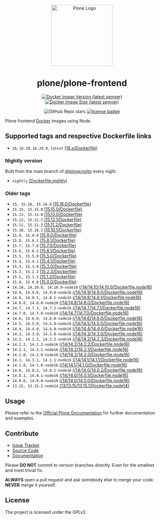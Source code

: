<p align="center">
    <img alt="Plone Logo" width="200px" src="https://raw.githubusercontent.com/plone/plone-frontend/15.x/docs/logo.png">
</p>

<h1 align="center">
  plone/plone-frontend
</h1>

<div align="center">

[![Docker Image Version (latest semver)](https://img.shields.io/docker/v/plone/plone-frontend?sort=semver)](https://hub.docker.com/r/plone/plone-frontend)
[![Docker Image Size (latest semver)](https://img.shields.io/docker/image-size/plone/plone-frontend?sort=semver)](https://hub.docker.com/r/plone/plone-frontend)

![GitHub Repo stars](https://img.shields.io/github/stars/plone/plone-frontend?style=flat-square)
[![license badge](https://img.shields.io/github/license/plone/plone-frontend)](./LICENSE)

</div>

Plone frontend [Docker](https://docker.com) images using Node.

## Supported tags and respective Dockerfile links

- `16`, `16.20`, `16.20.0`, `latest` [(16.x/Dockerfile)](https://github.com/plone/plone-frontend/blob/16.x/Dockerfile)

### Nightly version

Built from the main branch of [@plone/volto](https://github.com/plone/volto) every night.

- `nightly` [(Dockerfile.nightly)](https://github.com/plone/plone-frontend/blob/15.x/Dockerfile.nightly)

### Older tags

- `15, 15.16, 15.16.0` [(15.16.0/Dockerfile)](https://github.com/plone/plone-frontend/blob/v15.16.0/Dockerfile)
- `15.15, 15.15.0` [(15.15.0/Dockerfile)](https://github.com/plone/plone-frontend/blob/v15.13.0/Dockerfile)
- `15.13, 15.13.0` [(15.13.0/Dockerfile)](https://github.com/plone/plone-frontend/blob/v15.13.0/Dockerfile)
- `15.12, 15.12.2` [(15.12.1/Dockerfile)](https://github.com/plone/plone-frontend/blob/v15.12.2/Dockerfile)
- `15.11, 15.11.2` [(15.11.2/Dockerfile)](https://github.com/plone/plone-frontend/blob/v15.11.2/Dockerfile)
- `15.10, 15.10.1` [(15.10.1/Dockerfile)](https://github.com/plone/plone-frontend/blob/v15.10.1/Dockerfile)
- `15.9, 15.9.0` [(15.9.0/Dockerfile)](https://github.com/plone/plone-frontend/blob/v15.9.0/Dockerfile)
- `15.8, 15.8.1` [(15.8.1/Dockerfile)](https://github.com/plone/plone-frontend/blob/v15.8.1/Dockerfile)
- `15.7, 15.7.0` [(15.7.0/Dockerfile)](https://github.com/plone/plone-frontend/blob/v15.7.0/Dockerfile)
- `15.6, 15.6.1` [(15.6.1/Dockerfile)](https://github.com/plone/plone-frontend/blob/v15.6.1/Dockerfile)
- `15.5, 15.5.0` [(15.5.0/Dockerfile)](https://github.com/plone/plone-frontend/blob/v15.5.0/Dockerfile)
- `15.4, 15.4.1` [(15.4.1/Dockerfile)](https://github.com/plone/plone-frontend/blob/v15.4.1/Dockerfile)
- `15.3, 15.3.0` [(15.3.0/Dockerfile)](https://github.com/plone/plone-frontend/blob/v15.3.0/Dockerfile)
- `15.2, 15.2.3` [(15.2.3/Dockerfile)](https://github.com/plone/plone-frontend/blob/v15.2.3/Dockerfile)
- `15.1, 15.1.2` [(15.1.2/Dockerfile)](https://github.com/plone/plone-frontend/blob/v15.1.2/Dockerfile)
- `15.0, 15.0.0` [(15.0.0/Dockerfile)](https://github.com/plone/plone-frontend/blob/v15.0.0/Dockerfile)
- `14.10, 14.10.0, 14.10.0-node16` [(/14/14.10/14.10.0/Dockerfile.node16)](https://github.com/plone/plone-frontend/blob/5419f28e2d00788ca042c49cc44df83b6785ee3a/14/14.10/14.10.0/Dockerfile.node16)
- `14.9, 14.9.0, 14.9.0-node16` [(/14/14.9/14.9.0/Dockerfile.node16)](https://github.com/plone/plone-frontend/blob/5419f28e2d00788ca042c49cc44df83b6785ee3a/14/14.9/14.9.0/Dockerfile.node16)
- `14.8, 14.8.1, 14.8.1-node16` [(/14/14.8/14.8.1/Dockerfile.node16)](https://github.com/plone/plone-frontend/blob/5419f28e2d00788ca042c49cc44df83b6785ee3a/14/14.8/14.8.1/Dockerfile.node16)
- `14.8.0, 14.8.0-node16` [(/14/14.8/14.8.0/Dockerfile.node16)](https://github.com/plone/plone-frontend/blob/5419f28e2d00788ca042c49cc44df83b6785ee3a/14/14.8/14.8.0/Dockerfile.node16)
- `14.7, 14.7.1, 14.7.1-node16` [(/14/14.7/14.7.1/Dockerfile.node16)](https://github.com/plone/plone-frontend/blob/5419f28e2d00788ca042c49cc44df83b6785ee3a/14/14.7/14.7.1/Dockerfile.node16)
- `14.7.0, 14.7.0-node16` [(/14/14.7/14.7.0/Dockerfile.node16)](https://github.com/plone/plone-frontend/blob/5419f28e2d00788ca042c49cc44df83b6785ee3a/14/14.7/14.7.0/Dockerfile.node16)
- `14.6, 14.6.0, 14.6.0-node16` [(/14/14.6/14.6.0/Dockerfile.node16)](https://github.com/plone/plone-frontend/blob/5419f28e2d00788ca042c49cc44df83b6785ee3a/14/14.6/14.6.0/Dockerfile.node16)
- `14.5, 14.5.0, 14.5.0-node16` [(/14/14.5/14.5.0/Dockerfile.node16)](https://github.com/plone/plone-frontend/blob/5419f28e2d00788ca042c49cc44df83b6785ee3a/14/14.5/14.5.0/Dockerfile.node16)
- `14.4, 14.4.0, 14.4.0-node16` [(/14/14.4/14.4.0/Dockerfile.node16)](https://github.com/plone/plone-frontend/blob/5419f28e2d00788ca042c49cc44df83b6785ee3a/14/14.4/14.4.0/Dockerfile.node16)
- `14.3, 14.3.0, 14.3.0-node16` [(/14/14.3/14.3.0/Dockerfile.node16)](https://github.com/plone/plone-frontend/blob/5419f28e2d00788ca042c49cc44df83b6785ee3a/14/14.3/14.3.0/Dockerfile.node16)
- `14.2, 14.2.3, 14.2.3-node16` [(/14/14.2/14.2.3/Dockerfile.node16)](https://github.com/plone/plone-frontend/blob/5419f28e2d00788ca042c49cc44df83b6785ee3a/14/14.2/14.2.3/Dockerfile.node16)
- `14.2.2, 14.2.2-node16` [(/14/14.2/14.2.2/Dockerfile.node16)](https://github.com/plone/plone-frontend/blob/5419f28e2d00788ca042c49cc44df83b6785ee3a/14/14.2/14.2.2/Dockerfile.node16)
- `14.2.1, 14.2.1-node16` [(/14/14.2/14.2.1/Dockerfile.node16)](https://github.com/plone/plone-frontend/blob/5419f28e2d00788ca042c49cc44df83b6785ee3a/14/14.2/14.2.1/Dockerfile.node16)
- `14.2.0, 14.2.0-node16` [(/14/14.2/14.2.0/Dockerfile.node16)](https://github.com/plone/plone-frontend/blob/5419f28e2d00788ca042c49cc44df83b6785ee3a/14/14.2/14.2.0/Dockerfile.node16)
- `14.1, 14.1.1, 14.1.1-node16` [(/14/14.1/14.1.1/Dockerfile.node16)](https://github.com/plone/plone-frontend/blob/5419f28e2d00788ca042c49cc44df83b6785ee3a/14/14.1/14.1.1/Dockerfile.node16)
- `14.1.0, 14.1.0-node16` [(/14/14.1/14.1.0/Dockerfile.node16)](https://github.com/plone/plone-frontend/blob/5419f28e2d00788ca042c49cc44df83b6785ee3a/14/14.1/14.1.0/Dockerfile.node16)
- `14.0, 14.0.2, 14.0.2-node16` [(/14/14.0/14.0.2/Dockerfile.node16)](https://github.com/plone/plone-frontend/blob/5419f28e2d00788ca042c49cc44df83b6785ee3a/14/14.0/14.0.2/Dockerfile.node16)
- `14.0.1, 14.0.1-node16` [(/14/14.0/14.0.1/Dockerfile.node16)](https://github.com/plone/plone-frontend/blob/5419f28e2d00788ca042c49cc44df83b6785ee3a/14/14.0/14.0.1/Dockerfile.node16)
- `14.0.0, 14.0.0-node16` [(/14/14.0/14.0.0/Dockerfile.node16)](https://github.com/plone/plone-frontend/blob/5419f28e2d00788ca042c49cc44df83b6785ee3a/14/14.0/14.0.0/Dockerfile.node16)
- `13.15, 13.15.1-node14` [(13/13.15/13.15.1/Dockerfile.node14)](https://github.com/plone/plone-frontend/blob/5419f28e2d00788ca042c49cc44df83b6785ee3a/13/13.15/13.15.1/Dockerfile.node14)

## Usage

Please refer to the [Official Plone Documentation](https://6.dev-docs.plone.org/install/containers/images/frontend.html) for further documentation and examples.

## Contribute

- [Issue Tracker](https://github.com/plone/plone-frontend/issues)
- [Source Code](https://github.com/plone/plone-frontend/)
- [Documentation](https://6.dev-docs.plone.org/install/containers/images/frontend.html)

Please **DO NOT** commit to version branches directly. Even for the smallest and most trivial fix.

**ALWAYS** open a pull request and ask somebody else to merge your code. **NEVER** merge it yourself.

## License

The project is licensed under the GPLv2.
